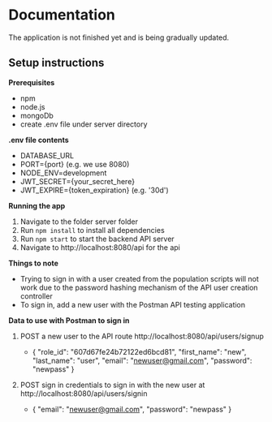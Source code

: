 # Documentation

The application is not finished yet and is being gradually updated.

## Setup instructions

**Prerequisites**
- npm
- node.js
- mongoDb
- create .env file under server directory

**.env file contents**
- DATABASE_URL
- PORT={port} (e.g. we use 8080)
- NODE_ENV=development
- JWT_SECRET={your_secret_here}
- JWT_EXPIRE={token_expiration} (e.g. '30d')

**Running the app**
1. Navigate to the folder server folder
2. Run `npm install` to install all dependencies
3. Run `npm start` to start the backend API server 
4. Navigate to http://localhost:8080/api for the api 

**Things to note**
- Trying to sign in with a user created from the population scripts will not work due to the password hashing mechanism of the API user creation controller
- To sign in, add a new user with the Postman API testing application

**Data to use with Postman to sign in**
1. POST a new user to the API route http://localhost:8080/api/users/signup
    - {
        "role_id": "607d67fe24b72122ed6bcd81",
        "first_name": "new",
        "last_name": "user",
        "email": "newuser@gmail.com",
        "password": "newpass"
       }
    
2. POST sign in credentials to sign in with the new user at http://localhost:8080/api/users/signin
    - {
        "email": "newuser@gmail.com",
        "password": "newpass"
       }   